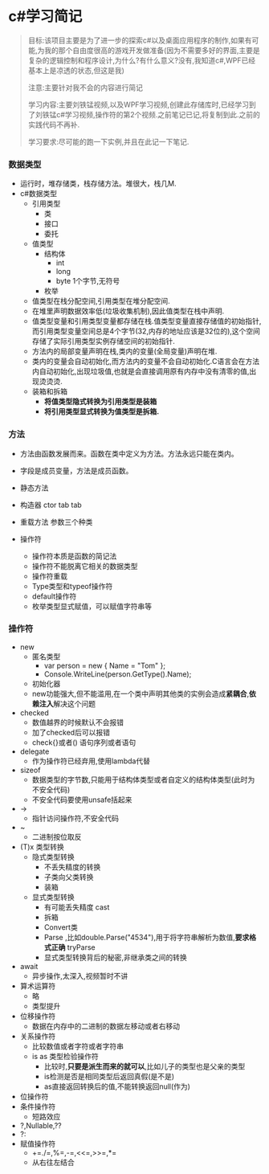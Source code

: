 # c#学习简记

> 目标:该项目主要是为了进一步的探索c#以及桌面应用程序的制作,如果有可能,为我的那个自由度很高的游戏开发做准备(因为不需要多好的界面,主要是复杂的逻辑控制和程序设计,为什么?有什么意义?没有,我知道c#,WPF已经基本上是凉透的状态,但这是我)
>
> 注意:主要针对我不会的内容进行简记
>
> 学习内容:主要刘铁锰视频,以及WPF学习视频,创建此存储库时,已经学习到了刘铁锰c#学习视频,操作符的第2个视频.之前笔记已记,将复制到此.之前的实践代码不再补.
>
> 学习要求:尽可能的跑一下实例,并且在此记一下笔记.

### 数据类型

- 运行时，堆存储类，栈存储方法。堆很大，栈几M.
- c#数据类型
  - 引用类型
    - 类
    - 接口
    - 委托
  - 值类型
    - 结构体
      - int
      - long
      - byte 1个字节,无符号
    - 枚举
  - 值类型在栈分配空间,引用类型在堆分配空间.
  - 在堆里声明数据效率低(垃圾收集机制),因此值类型在栈中声明.
  - 值类型变量和引用类型变量都存储在栈.值类型变量直接存储值的初始指针,而引用类型变量空间总是4个字节(32,内存的地址应该是32位的),这个空间存储了实际引用类型实例存储空间的初始指针.
  - 方法内的局部变量声明在栈,类内的变量(全局变量)声明在堆.
  - 类内的变量会自动初始化,而方法内的变量不会自动初始化.C语言会在方法内自动初始化,出现垃圾值,也就是会直接调用原有内存中没有清零的值,出现烫烫烫.
  - 装箱和拆箱
    - **将值类型隐式转换为引用类型是装箱**
    - **将引用类型显式转换为值类型是拆箱.**

### 方法

- 方法由函数发展而来。函数在类中定义为方法。方法永远只能在类内。
- 字段是成员变量，方法是成员函数。
- 静态方法
- 构造器 ctor tab tab
- 重载方法 参数三个种类

- 操作符
  - 操作符本质是函数的简记法
  - 操作符不能脱离它相关的数据类型
  - 操作符重载
  - Type类型和typeof操作符
  - default操作符
  - 枚举类型显式赋值，可以赋值字符串等

### 操作符

- new
  - 匿名类型
    - var person = new { Name = "Tom" };
    - Console.WriteLine(person.GetType().Name);
  - 初始化器
  - new功能强大,但不能滥用,在一个类中声明其他类的实例会造成**紧耦合**,**依赖注入**解决这个问题
- checked
  - 数值越界的时候默认不会报错
  - 加了checked后可以报错
  - check{}或者()  语句序列或者语句
- delegate 
  - 作为操作符已经弃用,使用lambda代替
- sizeof
  - 数据类型的字节数,只能用于结构体类型或者自定义的结构体类型(此时为不安全代码)
  - 不安全代码要使用unsafe括起来
- ->
  - 指针访问操作符,不安全代码
- ~
  - 二进制按位取反
- (T)x  类型转换
  - 隐式类型转换
    - 不丢失精度的转换
    - 子类向父类转换
    - 装箱
  - 显式类型转换
    - 有可能丢失精度 cast
    - 拆箱
    - Convert类
    - Parse ,比如double.Parse("4534"),用于将字符串解析为数值,**要求格式正确** tryParse
    - 显式类型转换背后的秘密,非继承类之间的转换
- await
  - 异步操作,太深入,视频暂时不讲
- 算术运算符
  - 略
  - 类型提升
- 位移操作符
  - 数据在内存中的二进制的数据左移动或者右移动
- 关系操作符
  - 比较数值或者字符或者字符串
  - is as 类型检验操作符
    - 比较时,**只要是派生而来的就可以**,比如儿子的类型也是父亲的类型
    - is检测是否是相同类型后返回真假(是不是)
    - as直接返回转换后的值,不能转换返回null(作为)
- 位操作符
- 条件操作符
  - 短路效应
- ?,Nullable<T>,??
- ?:
- 赋值操作符
  - +=./=,%=,-=,<<=,>>=,*=
  - 从右往左结合

